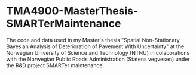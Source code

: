 # TMA4900-MasterThesis-SMARTerMaintenance
The code and data used in my Master's thesis "Spatial Non-Stationary Bayesian Analysis of Deterioration of Pavement With Uncertainty" at the Norwegian University of Science and Technology (NTNU) in colaborations with the Norwegian Public Roads Administration (Statens vegvesen) under the R&D project SMARTer maintenance.
